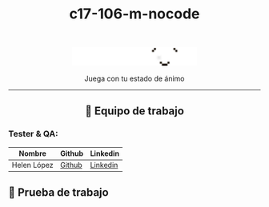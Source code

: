 <h1 align="center">c17-106-m-nocode</h1>
<br/>

<p align="center">
  <img src="logos/Logo Playmood.png" alt="Logo del proyecto" width="250">
</p>
<p align="center">Juega con tu estado de ánimo</p>

--------------

<h2 align="center">💼 Equipo de trabajo</h2>

### Tester & QA:

| Nombre   | Github                                  | Linkedin                                |
|----------|-----------------------------------------|-----------------------------------------|
| Helen López | [Github](enlace/al/perfil/github)    | [Linkedin](enlace/al/perfil/linkedin)|

## 💼 Prueba de trabajo





